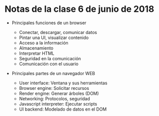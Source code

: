 # Notas de la clase 6 de junio de 2018

- Principales funciones de un browser
  - Conectar, descargar, comunicar datos
  - Pintar una UI, visualizar contenido
  - Acceso a la información
  - Almacenamiento
  - Interpretar HTML
  - Seguridad en la comunicación
  - Comunicación con el usuario

- Principales partes de un navegador WEB
  - User interface: Ventana y sus herramientas
  - Browser engine: Solicitar recursos
  - Render engine: Generar árboles (DOM)
  - Networking: Protocolos, seguridad
  - Javascript interpreter: Ejecutar scripts
  - UI backend: Modelado de datos en el DOM
